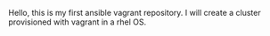 Hello, this is my first ansible vagrant repository. I will create a cluster provisioned with vagrant in a rhel OS.
